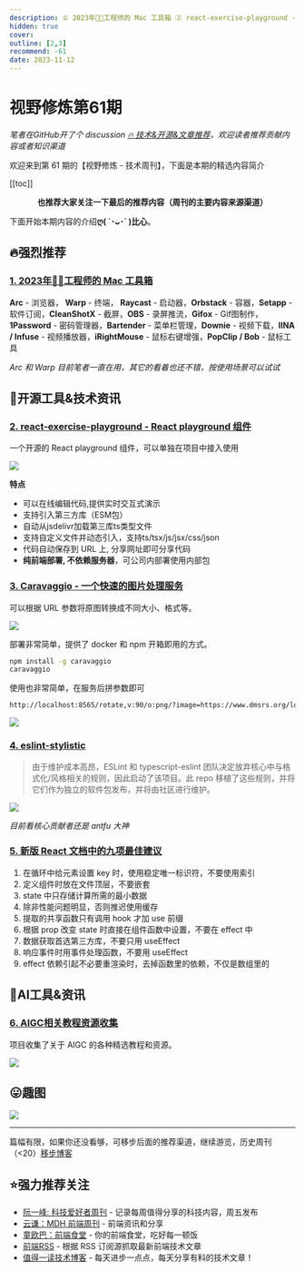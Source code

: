 ```yaml
---
description: ① 2023年🧑‍💻工程师的 Mac 工具箱 ② react-exercise-playground - React playground 组件 ③ Caravaggio - 一个快速的图片处理服务 ④ eslint-stylistic ⑤ 新版 React 文档中的九项最佳建议 ⑥ AIGC相关教程资源收集
hidden: true
cover:
outline: [2,3]
recommend: -61
date: 2023-11-12
---
```


# 视野修炼第61期
*笔者在GitHub开了个 discussion [🔥 技术&开源&文章推荐](https://github.com/ATQQ/sugar-blog/discussions/123)，欢迎读者推荐贡献内容或者知识渠道*

欢迎来到第 61 期的【视野修炼 - 技术周刊】，下面是本期的精选内容简介

[[toc]]

<center>

**​也推荐大家关注一下最后的推荐内容（周刊的主要内容来源渠道）**
</center>

下面开始本期内容的介绍**ღ( ´･ᴗ･` )比心**。
## 🔥强烈推荐
### [1. 2023年🧑‍💻工程师的 Mac 工具箱](https://juejin.cn/post/7292428123849293887)

**Arc** - 浏览器， **Warp** - 终端， **Raycast** - 启动器，**Orbstack** - 容器，**Setapp** - 软件订阅，**CleanShotX** - 截屏，**OBS** - 录屏推流，**Gifox** - Gif图制作， **1Password** - 密码管理器，**Bartender** - 菜单栏管理，**Downie** - 视频下载，**IINA / Infuse** - 视频播放器，**iRightMouse** - 鼠标右键增强，**PopClip / Bob** - 鼠标工具

*Arc 和 Warp 目前笔者一直在用，其它的看着也还不错，按使用场景可以试试*

## 🔧开源工具&技术资讯
### [2. react-exercise-playground - React playground 组件](https://github.com/fewismuch/react-playground)

一个开源的 React playground 组件，可以单独在项目中接入使用

![](https://img.cdn.sugarat.top/mdImg/MTY5OTc4MjMzNzY4OA==699782337688)

**特点**
* 可以在线编辑代码,提供实时交互式演示
* 支持引入第三方库（ESM包）
* 自动从jsdelivr加载第三库ts类型文件
* 支持自定义文件并动态引入，支持ts/tsx/js/jsx/css/json
* 代码自动保存到 URL 上, 分享网址即可分享代码
* **纯前端部署, 不依赖服务器**，可公司内部署使用内部包

### [3. Caravaggio - 一个快速的图片处理服务](https://caravaggio.ramielcreations.com/)

可以根据 URL 参数将原图转换成不同大小、格式等。

![](https://img.cdn.sugarat.top/mdImg/MTY5OTc4Mzc0ODMzMw==699783748333)

部署非常简单，提供了 docker 和 npm 开箱即用的方式。

```sh
npm install -g caravaggio
caravaggio
```

使用也非常简单，在服务后拼参数即可
```sh
http://localhost:8565/rotate,v:90/o:png/?image=https://www.dmsrs.org/logo.png
```

![](https://img.cdn.sugarat.top/mdImg/MTY5OTc5MzIxMjY1MA==699793212650)

### [4. eslint-stylistic](https://eslint.style/)

>由于维护成本高昂，ESLint 和 typescript-eslint 团队决定放弃核心中与格式化/风格相关的规则，因此启动了该项目。此 repo 移植了这些规则，并将它们作为独立的软件包发布，并将由社区进行维护。

![](https://img.cdn.sugarat.top/mdImg/MTY5OTc5MzgzNDk4NA==699793834984)

*目前看核心贡献者还是 antfu 大神*

### [5. 新版 React 文档中的九项最佳建议](https://blog.testdouble.com/posts/2023-10-16-react-docs-recommendations/)

1. 在循环中给元素设置 key 时，使用稳定唯一标识符，不要使用索引
2. 定义组件时放在文件顶层，不要嵌套
3. state 中只存储计算所需的最小数据
4. 除非性能问题明显，否则推迟使用缓存
5. 提取的共享函数只有调用 hook 才加 use 前缀
6. 根据 prop 改变 state 时直接在组件函数中设置，不要在 effect 中
7. 数据获取首选第三方库，不要只用 useEffect
8. 响应事件时用事件处理函数，不要用 useEffect
9. effect 依赖引起不必要重渲染时，去掉函数里的依赖，不仅是数组里的

## 🤖AI工具&资讯
### [6. AIGC相关教程资源收集](https://github.com/luban-agi/Awesome-AIGC-Tutorials/blob/main/README_zh.md#-stable-diffusion%E5%8E%9F%E7%90%86%E4%B8%8E%E5%BA%94%E7%94%A8)
项目收集了关于 AIGC 的各种精选教程和资源。

![](https://img.cdn.sugarat.top/mdImg/MTY5OTc5NTU4MjU4Nw==699795582587)

## 😛趣图

![](https://img.cdn.sugarat.top/mdImg/MTY5OTc5NTM1NDA4OA==699795354088)

---

篇幅有限，如果你还没看够，可移步后面的推荐渠道，继续游览，历史周刊（<20）[移步博客](https://www.dmsrs.org/weekly/index.html)

## ⭐️强力推荐关注
* [阮一峰: 科技爱好者周刊](https://www.ruanyifeng.com/blog/archives.html) - 记录每周值得分享的科技内容，周五发布
* [云谦：MDH 前端周刊](https://www.yuque.com/chencheng/mdh-weekly) - 前端资讯和分享
* [童欧巴：前端食堂](https://github.com/Geekhyt/weekly) - 你的前端食堂，吃好每一顿饭
* [前端RSS](https://fed.chanceyu.com/) - 根据 RSS 订阅源抓取最新前端技术文章
* [值得一读技术博客](https://daily-blog.chlinlearn.top/) - 每天进步一点点，每天分享有料的技术文章！
